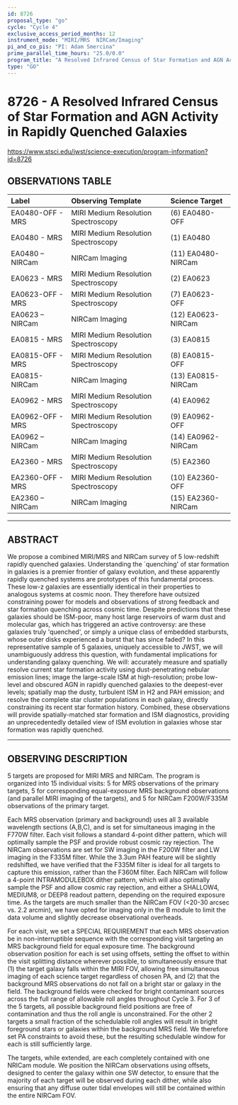 ```yaml
---
id: 8726
proposal_type: "go"
cycle: "Cycle 4"
exclusive_access_period_months: 12
instrument_mode: "MIRI/MRS  NIRCam/Imaging"
pi_and_co_pis: "PI: Adam Smercina"
prime_parallel_time_hours: "25.0/0.0"
program_title: "A Resolved Infrared Census of Star Formation and AGN Activity in Rapidly Quenched Galaxies"
type: "GO"
---
```

# 8726 - A Resolved Infrared Census of Star Formation and AGN Activity in Rapidly Quenched Galaxies
https://www.stsci.edu/jwst/science-execution/program-information?id=8726
## OBSERVATIONS TABLE
| Label                  | Observing Template                 | Science Target           |
| :--------------------- | :--------------------------------- | :----------------------- |
| EA0480-OFF - MRS       | MIRI Medium Resolution Spectroscopy | (6) EA0480-OFF           |
| EA0480 - MRS           | MIRI Medium Resolution Spectroscopy | (1) EA0480               |
| EA0480 – NIRCam        | NIRCam Imaging                     | (11) EA0480-NIRCam       |
| EA0623 - MRS           | MIRI Medium Resolution Spectroscopy | (2) EA0623               |
| EA0623-OFF - MRS       | MIRI Medium Resolution Spectroscopy | (7) EA0623-OFF           |
| EA0623 – NIRCam        | NIRCam Imaging                     | (12) EA0623-NIRCam       |
| EA0815 - MRS           | MIRI Medium Resolution Spectroscopy | (3) EA0815               |
| EA0815-OFF - MRS       | MIRI Medium Resolution Spectroscopy | (8) EA0815-OFF           |
| EA0815-NIRCam          | NIRCam Imaging                     | (13) EA0815-NIRCam       |
| EA0962 - MRS           | MIRI Medium Resolution Spectroscopy | (4) EA0962               |
| EA0962-OFF - MRS       | MIRI Medium Resolution Spectroscopy | (9) EA0962-OFF           |
| EA0962 – NIRCam        | NIRCam Imaging                     | (14) EA0962-NIRCam       |
| EA2360 - MRS           | MIRI Medium Resolution Spectroscopy | (5) EA2360               |
| EA2360-OFF - MRS       | MIRI Medium Resolution Spectroscopy | (10) EA2360-OFF          |
| EA2360 – NIRCam        | NIRCam Imaging                     | (15) EA2360-NIRCam       |

---

## ABSTRACT

We propose a combined MIRI/MRS and NIRCam survey of 5 low-redshift rapidly quenched galaxies. Understanding the `quenching' of star formation in galaxies is a premier frontier of galaxy evolution, and these apparently rapidly quenched systems are prototypes of this fundamental process. These low-z galaxies are essentially identical in their properties to analogous systems at cosmic noon. They therefore have outsized constraining power for models and observations of strong feedback and star formation quenching across cosmic time. Despite predictions that these galaxies should be ISM-poor, many host large reservoirs of warm dust and molecular gas, which has triggered an active controversy: are these galaxies truly 'quenched', or simply a unique class of embedded starbursts, whose outer disks experienced a burst that has since faded? In this representative sample of 5 galaxies, uniquely accessible to JWST, we will unambiguously address this question, with fundamental implications for understanding galaxy quenching. We will: accurately measure and spatially resolve current star formation activity using dust-penetrating nebular emission lines; image the large-scale ISM at high-resolution; probe low-level and obscured AGN in rapidly quenched galaxies to the deepest-ever levels; spatially map the dusty, turbulent ISM in H2 and PAH emission; and resolve the complete star cluster populations in each galaxy, directly constraining its recent star formation history. Combined, these observations will provide spatially-matched star formation and ISM diagnostics, providing an unprecedentedly detailed view of ISM evolution in galaxies whose star formation was rapidly quenched.

---

## OBSERVING DESCRIPTION

5 targets are proposed for MIRI MRS and NIRCam. The program is organized into 15 individual visits: 5 for MRS observations of the primary targets, 5 for corresponding equal-exposure MRS background observations (and parallel MIRI imaging of the targets), and 5 for NIRCam F200W/F335M observations of the primary target.

Each MRS observation (primary and background) uses all 3 available wavelength sections (A,B,C), and is set for simultaneous imaging in the F770W filter. Each visit follows a standard 4-point dither pattern, which will optimally sample the PSF and provide robust cosmic ray rejection. The NIRCam observations are set for SW imaging in the F200W filter and LW imaging in the F335M filter. While the 3.3um PAH feature will be slightly redshifted, we have verified that the F335M filter is ideal for all targets to capture this emission, rather than the F360M filter. Each NIRCam will follow a 4-point INTRAMODULEBOX dither pattern, which will also optimally sample the PSF and allow cosmic ray rejection, and either a SHALLOW4, MEDIUM8, or DEEP8 readout pattern, depending on the required exposure time. As the targets are much smaller than the NIRCam FOV (<20-30 arcsec vs. 2.2 arcmin), we have opted for imaging only in the B module to limit the data volume and slightly decrease observational overheads.

For each visit, we set a SPECIAL REQUIREMENT that each MRS observation be in non-interruptible sequence with the corresponding visit targeting an MRS background field for equal exposure time. The background observation position for each is set using offsets, setting the offset to within the visit splitting distance wherever possible, to simultaneously ensure that (1) the target galaxy falls within the MIRI FOV, allowing free simultaneous imaging of each science target regardless of chosen PA, and (2) that the background MRS observations do not fall on a bright star or galaxy in the field. The background fields were checked for bright contaminant sources across the full range of allowable roll angles throughout Cycle 3. For 3 of the 5 targets, all possible background field positions are free of contamination and thus the roll angle is unconstrained. For the other 2 targets a small fraction of the schedulable roll angles will result in bright foreground stars or galaxies within the background MRS field. We therefore set PA constraints to avoid these, but the resulting schedulable window for each is still sufficiently large.

The targets, while extended, are each completely contained with one NRICam module. We position the NIRCam observations using offsets, designed to center the galaxy within one SW detector, to ensure that the majority of each target will be observed during each dither, while also ensuring that any diffuse outer tidal envelopes will still be contained within the entire NIRCam FOV.
